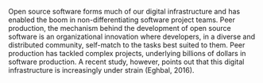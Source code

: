 Open source software forms much of our digital infrastructure and has enabled the 
boom in non-differentiating software project teams. Peer production, the mechanism 
behind the development of open source software is an organizational innovation 
where developers, in a diverse and distributed community, self-match to the 
tasks best suited to them. Peer production has tackled complex projects, 
underlying billions of dollars in software production. A recent study, however, 
points out that this digital infrastructure is increasingly under strain (Eghbal, 2016).
